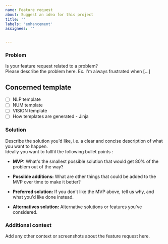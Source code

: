```yaml
---
name: Feature request
about: Suggest an idea for this project
title: ''
labels: 'enhancement'
assignees: ''


---
```


<!--
Note, you don't have to fill out every section here. They're just here for guidance. That said, nicely detailed feature requests are more likely to get attention sooner

-->

### Problem

Is your feature request related to a problem?  
Please describe the problem here. Ex. I'm always frustrated when [...]

## Concerned template

  - [ ] NLP template
  - [ ] NUM template
  - [ ] VISION template
  - [ ] How templates are generated - Jinja

### Solution

Describe the solution you'd like, i.e. a clear and concise description of what you want to happen.  
Ideally you want to fullfil the following bullet points :

- **MVP:** What's the smallest possible solution that would get 80% of the problem out of the way?

- **Possible additions:** What are other things that could be added to the MVP over time to make it better?

- **Preferred solution:** If you don't like the MVP above, tell us why, and what you'd like done instead.

- **Alternatives solution:** Alternative solutions or features you've considered.


### Additional context

Add any other context or screenshots about the feature request here.
